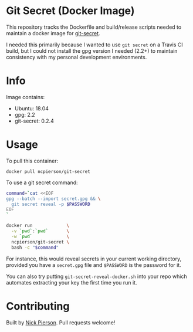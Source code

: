 # Git Secret (Docker Image)

This repository tracks the Dockerfile and build/release scripts needed to
maintain a docker image for [git-secret](http://git-secret.io/).

I needed this primarily because I wanted to use `git secret` on a Travis CI
build, but I could not install the gpg version I needed (2.2+) to maintain
consistency with my personal development environments.

# Info

Image contains:

- Ubuntu: 18.04
- gpg: 2.2
- git-secret: 0.2.4

# Usage

To pull this container:

```
docker pull ncpierson/git-secret
```

To use a git secret command:

```bash
command=`cat <<EOF
gpg --batch --import secret.gpg && \
  git secret reveal -p $PASSWORD
EOF
`

docker run             \
  -v `pwd`:`pwd`       \
  -w `pwd`             \
  ncpierson/git-secret \
  bash -c "$command"
```


For instance, this would reveal secrets in your current working directory,
provided you have a `secret.gpg` file and `$PASSWORD` is the password for it.

You can also try putting `git-secret-reveal-docker.sh` into your repo which automates
extracting your key the first time you run it. 

# Contributing

Built by [Nick Pierson](https://nick.exposed).
Pull requests welcome!
